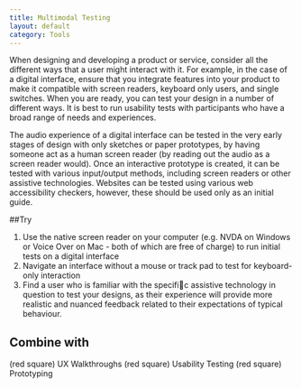 ```yaml
---
title: Multimodal Testing
layout: default
category: Tools
---
```


When designing and developing a product or service, consider all the different ways that a user might interact with it. For example, in the case of a digital interface, ensure that you integrate features into your product to make it compatible with screen readers, keyboard only users, and single switches. When you are ready, you can test your design in a number of different ways. It is best to run usability tests with participants who have a broad range of needs and experiences.

The audio experience of a digital interface can be tested in the very early stages of design with only sketches or paper prototypes, by having someone act as a human screen reader (by reading out the audio as a screen reader would). Once an interactive prototype is created, it can be tested with various input/output methods, including screen readers or other assistive technologies. Websites can be tested using various web accessibility checkers, however, these should be used only as an initial guide.


##Try

1. Use the native screen reader on your computer (e.g. NVDA on Windows or Voice Over on Mac - both of which are free of charge) to run initial tests on a digital interface
2. Navigate an interface without a mouse or track pad to test for keyboard-only interaction
3. Find a user who is familiar with the specific assistive technology in question to test your designs, as their experience will provide more realistic and nuanced feedback related to their expectations of typical behaviour.

## Combine with

(red square) UX Walkthroughs
(red square) Usability Testing
(red square) Prototyping
